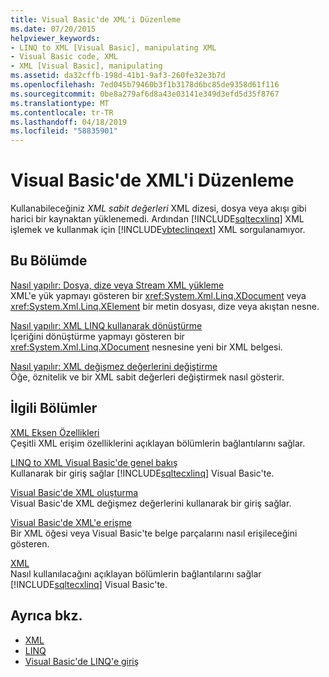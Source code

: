 ```yaml
---
title: Visual Basic'de XML'i Düzenleme
ms.date: 07/20/2015
helpviewer_keywords:
- LINQ to XML [Visual Basic], manipulating XML
- Visual Basic code, XML
- XML [Visual Basic], manipulating
ms.assetid: da32cffb-198d-41b1-9af3-260fe32e3b7d
ms.openlocfilehash: 7ed045b79460b3f1b3178d6bc85de9358d61f116
ms.sourcegitcommit: 0be8a279af6d8a43e03141e349d3efd5d35f8767
ms.translationtype: MT
ms.contentlocale: tr-TR
ms.lasthandoff: 04/18/2019
ms.locfileid: "58835901"
---
```

# <a name="manipulating-xml-in-visual-basic"></a>Visual Basic'de XML'i Düzenleme
Kullanabileceğiniz *XML sabit değerleri* XML dizesi, dosya veya akışı gibi harici bir kaynaktan yüklenemedi. Ardından [!INCLUDE[sqltecxlinq](~/includes/sqltecxlinq-md.md)] XML işlemek ve kullanmak için [!INCLUDE[vbteclinqext](~/includes/vbteclinqext-md.md)] XML sorgulanamıyor.  
  
## <a name="in-this-section"></a>Bu Bölümde  
 [Nasıl yapılır: Dosya, dize veya Stream XML yükleme](../../../../visual-basic/programming-guide/language-features/xml/how-to-load-xml-from-a-file-string-or-stream.md)  
 XML'e yük yapmayı gösteren bir <xref:System.Xml.Linq.XDocument> veya <xref:System.Xml.Linq.XElement> bir metin dosyası, dize veya akıştan nesne.  
  
 [Nasıl yapılır: XML LINQ kullanarak dönüştürme](../../../../visual-basic/programming-guide/language-features/xml/how-to-transform-xml-by-using-linq.md)  
 İçeriğini dönüştürme yapmayı gösteren bir <xref:System.Xml.Linq.XDocument> nesnesine yeni bir XML belgesi.  
  
 [Nasıl yapılır: XML değişmez değerlerini değiştirme](../../../../visual-basic/programming-guide/language-features/xml/how-to-modify-xml-literals.md)  
 Öğe, öznitelik ve bir XML sabit değerleri değiştirmek nasıl gösterir.  
  
## <a name="related-sections"></a>İlgili Bölümler  
 [XML Eksen Özellikleri](../../../../visual-basic/language-reference/xml-axis/index.md)  
 Çeşitli XML erişim özelliklerini açıklayan bölümlerin bağlantılarını sağlar.  
  
 [LINQ to XML Visual Basic'de genel bakış](../../../../visual-basic/programming-guide/language-features/xml/overview-of-linq-to-xml.md)  
 Kullanarak bir giriş sağlar [!INCLUDE[sqltecxlinq](~/includes/sqltecxlinq-md.md)] Visual Basic'te.  
  
 [Visual Basic'de XML oluşturma](../../../../visual-basic/programming-guide/language-features/xml/creating-xml.md)  
 Visual Basic'de XML değişmez değerlerini kullanarak bir giriş sağlar.  
  
 [Visual Basic'de XML'e erişme](../../../../visual-basic/programming-guide/language-features/xml/accessing-xml.md)  
 Bir XML öğesi veya Visual Basic'te belge parçalarını nasıl erişileceğini gösteren.  
  
 [XML](../../../../visual-basic/programming-guide/language-features/xml/index.md)  
 Nasıl kullanılacağını açıklayan bölümlerin bağlantılarını sağlar [!INCLUDE[sqltecxlinq](~/includes/sqltecxlinq-md.md)] Visual Basic'te.  
  
## <a name="see-also"></a>Ayrıca bkz.

- [XML](../../../../visual-basic/programming-guide/language-features/xml/index.md)
- [LINQ](../../../../visual-basic/programming-guide/language-features/linq/index.md)
- [Visual Basic'de LINQ'e giriş](../../../../visual-basic/programming-guide/language-features/linq/introduction-to-linq.md)
